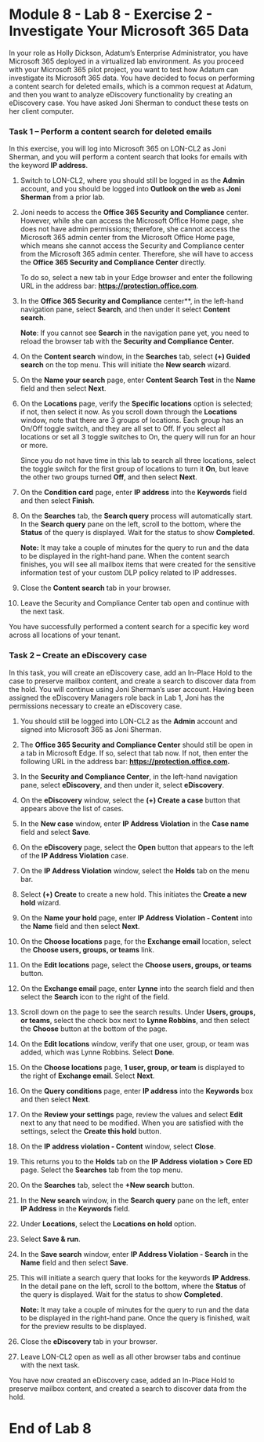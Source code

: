 # Module 8 - Lab 8 - Exercise 2 - Investigate Your Microsoft 365 Data

In your role as Holly Dickson, Adatum’s Enterprise Administrator, you have Microsoft 365 deployed in a virtualized lab environment. As you proceed with your Microsoft 365 pilot project, you want to test how Adatum can investigate its Microsoft 365 data. You have decided to focus on performing a content search for deleted emails, which is a common request at Adatum, and then you want to analyze eDiscovery functionality by creating an eDiscovery case. You have asked Joni Sherman to conduct these tests on her client computer.

### Task 1 – Perform a content search for deleted emails

In this exercise, you will log into Microsoft 365 on LON-CL2 as Joni Sherman, and you will perform a content search that looks for emails with the keyword **IP address**.

1. Switch to LON-CL2, where you should still be logged in as the **Admin** account, and you should be logged into **Outlook on the web** as **Joni Sherman** from a prior lab. 

2. Joni needs to access the **Office 365 Security and Compliance** center. However, while she can access the Microsoft Office Home page, she does not have admin permissions; therefore, she cannot access the Microsoft 365 admin center from the Microsoft Office Home page, which means she cannot access the Security and Compliance center from the Microsoft 365 admin center. Therefore, she will have to access the **Office 365 Security and Compliance Center** directly. <br/>

    To do so, select a new tab in your Edge browser and enter the following URL in the address bar: **https://protection.office.com**.

3. In the **Office 365 Security and Compliance** center**, in the left-hand navigation pane, select **Search**, and then under it select **Content search**.  <br/>

    ‎**Note**: If you cannot see **Search** in the navigation pane yet, you need to reload the browser tab with the **Security and Compliance Center.**

4. On the **Content search** window, in the **Searches** tab, select **(+) Guided search** on the top menu. This will initiate the **New search** wizard.

5. On the **Name your search** page, enter **Content Search Test** in the **Name** field and then select **Next**.

6. On the **Locations** page, verify the **Specific locations** option is selected; if not, then select it now. As you scroll down through the **Locations** window, note that there are 3 groups of locations. Each group has an On/Off toggle switch, and they are all set to Off. If you select all locations or set all 3 toggle switches to On, the query will run for an hour or more. <br/>

    Since you do not have time in this lab to search all three locations, select the toggle switch for the first group of locations to turn it **On**, but leave the other two groups turned **Off**, and then select **Next**.

7. On the **Condition card** page, enter **IP address** into the **Keywords** field and then select **Finish**.

8. On the **Searches** tab, the **Search query** process will automatically start. In the **Search query** pane on the left, scroll to the bottom, where the **Status** of the query is displayed. Wait for the status to show **Completed**. <br/>

    **Note:** It may take a couple of minutes for the query to run and the data to be displayed in the right-hand pane. When the content search finishes, you will see all mailbox items that were created for the sensitive information test of your custom DLP policy related to IP addresses. 

9. Close the **Content search** tab in your browser.

10. Leave the Security and Compliance Center tab open and continue with the next task.

You have successfully performed a content search for a specific key word across all locations of your tenant.
 

### Task 2 – Create an eDiscovery case

In this task, you will create an eDiscovery case, add an In-Place Hold to the case to preserve mailbox content, and create a search to discover data from the hold. You will continue using Joni Sherman’s user account. Having been assigned the eDiscovery Managers role back in Lab 1, Joni has the permissions necessary to create an eDiscovery case.

1. You should still be logged into LON-CL2 as the **Admin** account and signed into Microsoft 365 as Joni Sherman. 

2. The **Office 365 Security and Compliance Center** should still be open in a tab in Microsoft Edge. If so, select that tab now. If not, then enter the following URL in the address bar: **https://protection.office.com.** 

3. In the **Security and Compliance Center**, in the left-hand navigation pane, select **eDiscovery**, and then under it, select **eDiscovery**.

4. On the **eDiscovery** window, select the **(+) Create a case** button that appears above the list of cases.

5. In the **New case** window, enter **IP Address Violation** in the **Case name** field and select **Save**.

6. On the **eDiscovery** page, select the **Open** button that appears to the left of the **IP Address Violation** case.

7. On the **IP Address Violation** window, select the **Holds** tab on the menu bar.

8. Select **(+) Create** to create a new hold. This initiates the **Create a new hold** wizard.

9. On the **Name your hold** page, enter **IP Address Violation - Content** into the **Name** field and then select **Next**.

10. On the **Choose locations** page, for the **Exchange email** location, select the **Choose users, groups, or teams** link.

11. On the **Edit locations** page, select the **Choose users, groups, or teams** button.

12. On the **Exchange email** page, enter **Lynne** into the search field and then select the **Search** icon to the right of the field. 

13. Scroll down on the page to see the search results. Under **Users, groups, or teams**, select the check box next to **Lynne Robbins**, and then select the **Choose** button at the bottom of the page.

14. On the **Edit locations** window, verify that one user, group, or team was added, which was Lynne Robbins. Select **Done**.

15. On the **Choose locations** page, **1 user, group, or team** is displayed to the right of **Exchange email**. Select **Next**.

16. On the **Query conditions** page, enter **IP address** into the **Keywords** box and then select **Next**.

17. On the **Review your settings** page, review the values and select **Edit** next to any that need to be modified. When you are satisfied with the settings, select the **Create this hold** button.

18. On the **IP address violation - Content** window, select **Close**.

19. This returns you to the **Holds** tab on the **IP Address violation &gt; Core ED** page. Select the **Searches** tab from the top menu.

20. On the **Searches** tab, select the **+New search** button. 

21. In the **New search** window, in the **Search query** pane on the left, enter **IP Address** in the **Keywords** field.

22. Under **Locations**, select the **Locations on hold** option.

23. Select **Save &amp; run**.

24. In the **Save search** window, enter **IP Address Violation - Search** in the **Name** field and then select **Save**.

25. This will initiate a search query that looks for the keywords **IP Address**. In the detail pane on the left, scroll to the bottom, where the **Status** of the query is displayed. Wait for the status to show **Completed**. <br/>

    **Note:** It may take a couple of minutes for the query to run and the data to be displayed in the right-hand pane. Once the query is finished, wait for the preview results to be displayed. 

26. Close the **eDiscovery** tab in your browser.

27. Leave LON-CL2 open as well as all other browser tabs and continue with the next task.


You have now created an eDiscovery case, added an In-Place Hold to preserve mailbox content, and created a search to discover data from the hold.


# End of Lab 8
